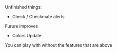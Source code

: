 Unfinished things:
- Check / Checkmate alerts

Furure improves
- Colors Update

You can play with without the features that are above
